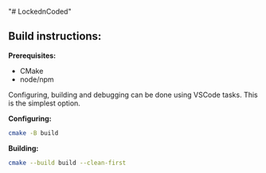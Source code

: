 "# LockednCoded" 

## Build instructions:

**Prerequisites:**
- CMake
- node/npm

Configuring, building and debugging can be done using VSCode tasks. This is the simplest option. 

**Configuring:**
```bash
cmake -B build
```

**Building:**
```bash
cmake --build build --clean-first
```